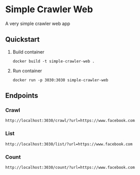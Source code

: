 # Simple Crawler Web
A very simple crawler web app
## Quickstart
1. Build container
    ```shell
    docker build -t simple-crawler-web .
    ```
2. Run container
    ```shell
    docker run -p 3030:3030 simple-crawler-web
   ```
## Endpoints
### Crawl
```
http://localhost:3030/crawl/?url=https://www.facebook.com
```
### List
```
http://localhost:3030/list/?url=https://www.facebook.com
```
### Count
```
http://localhost:3030/count/?url=https://www.facebook.com
```
